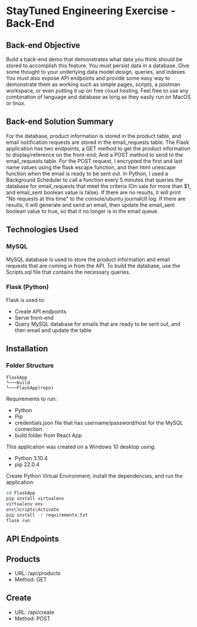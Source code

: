 # StayTuned Engineering Exercise - Back-End

## Back-end Objective
Build a back-end demo that demonstrates what data you think should be stored to
accomplish this feature. You must persist data in a database. Give some thought to your
underlying data model design, queries, and indexes. You must also expose API endpoints
and provide some easy way to demonstrate them as working such as simple pages, scripts,
a postman workspace, or even putting it up on free cloud hosting. Feel free to use any
combination of language and database as long as they easily run on MacOS or linux.

## Back-end Solution Summary
For the database, product information is stored in the product table, and email notification requests are stored in the email_requests table. The Flask application has two endpoints, a GET method to get the product information to display/reference on the front-end; And a POST method to send to the email_requests table. For the POST request, I encrypted the first and last name values using the flask escape function, and then html unescape function when the email is ready to be sent out. In Python, I used a Background Scheduler to call a function every 5 minutes that queries the database for email_requests that meet the criteria (On sale for more than $1, and email_sent boolean value is false). If there are no results, it will print "No requests at this time" to the console/ubuntu journalctl log. If there are results, it will generate and send an email, then update the email_sent boolean value to true, so that it no longer is in the email queue.

## Technologies Used
### MySQL
MySQL database is used to store the product information and email requests that are coming in from the API.
To build the database, use the Scripts.sql file that contains the necessary queries.

### Flask (Python)
Flask is used to:
- Create API endpoints
- Serve front-end
- Query MySQL database for emails that are ready to be sent out, and then email and update the table

## Installation
### Folder Structure
```
FlaskApp
└───build
└───FlaskApp(repo)
```

Requirements to run:
- Python
- Pip
- credentials.json file that has username/password/host for the MySQL connection
- build folder from React App

This application was created on a Windows 10 desktop using:
- Python 3.10.4
- pip 22.0.4

Create Python Virtual Environment, install the dependencies, and run the application:

```sh
cd FlaskApp
pip install virtualenv
virtualenv env
env\Scripts\Activate
pip install -r requirements.txt
flask run
```

## API Endpoints
## Products
- URL: /api/products
- Method: GET

## Create
- URL: /api/create
- Method: POST

